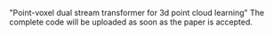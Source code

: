 "Point-voxel dual stream transformer for 3d point cloud learning"
The complete code will be uploaded as soon as the paper is accepted.

